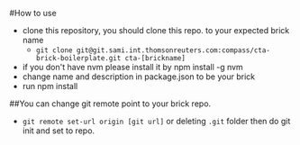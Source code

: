 #How to use
- clone this repository, you should clone this repo. to your expected brick name
  - `git clone git@git.sami.int.thomsonreuters.com:compass/cta-brick-boilerplate.git cta-[brickname]`
- if you don't have nvm please install it by npm install -g nvm
- change name and description in package.json to be your brick
- run npm install

##You can change git remote point to your brick repo.
- `git remote set-url origin [git url]` or deleting `.git` folder then do git init and set to repo.

